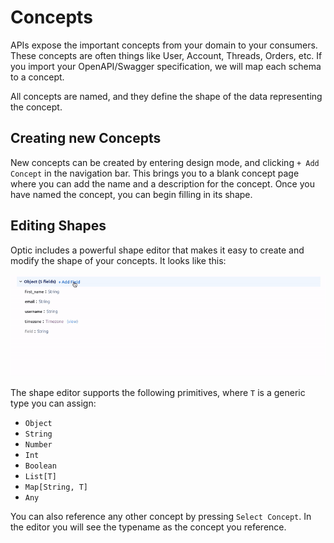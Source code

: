 # Concepts
APIs expose the important concepts from your domain to your consumers. These concepts are often things like User, Account, Threads, Orders, etc. If you import your OpenAPI/Swagger specification, we will map each schema to a concept. 

All concepts are named, and they define the shape of the data representing the concept.   

## Creating new Concepts
New concepts can be created by entering design mode, and clicking `+ Add Concept` in the navigation bar. This brings you to a blank concept page where you can add the name and a description for the concept. Once you have named the concept, you can begin filling in its shape. 

## Editing Shapes
Optic includes a powerful shape editor that makes it easy to create and modify the shape of your concepts. It looks like this: 

![gif](../images/shape-editor.gif)

The shape editor supports the following primitives, where `T` is a generic type you can assign:  

- `Object`
- `String`
- `Number`
- `Int`
- `Boolean`
- `List[T]`
- `Map[String, T]`
- `Any`

You can also reference any other concept by pressing `Select Concept`. In the editor you will see the typename as the concept you reference. 

<!-- There is also an `OR` union type that will allow you to assign a type
...add details here 

## Objects
As in JSON, objects are represented as Maps with keys of `String` to values of `Any` (`Map[String, Any]`). Objects can have an arbitrary number of fields, each of which can be assigned to a type.  
![](../images/object-shape.png)

### Add a new field 
![gif](../images/add-field.gif)

### Change a type 
![gif](../images/change-a-type.gif)


### Rename a field
![gif](../images/rename.gif)

### Delete a field
![gif](../images/delete.gif)



## Referencing other concepts

## Generics

## Unions

!--> 

